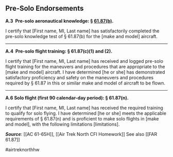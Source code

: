 ## Pre-Solo Endorsements

**A.3  Pre-solo aeronautical knowledge: § [61.87(b)](https://www.ecfr.gov/current/title-14/chapter-I/subchapter-D/part-61/subpart-C/section-61.87).**

I certify that \[First name, MI, Last name\] has satisfactorily completed the pre-solo knowledge test of § 61.87(b) for the \[make and model\] aircraft.

---

**A.4  Pre-solo flight training: § 61.87(c)(1) and (2).**

I certify that \[First name, MI, Last name\] has received and logged pre-solo flight training for the maneuvers and procedures that are appropriate to the \[make and model\] aircraft. I have determined \[he or she\] has demonstrated satisfactory proficiency and safety on the maneuvers and procedures required by § 61.87 in this or similar make and model of aircraft to be flown.

---

**A.6 Solo flight (first 90 calendar-day period): § 61.87(n).**

I certify that \[First name, MI, Last name\] has received the required training to qualify for solo flying. I have determined \[he or she\] meets the applicable requirements of § 61.87(n) and is proficient to make solo flights in \[make and model\], with the following limitations \[limitations\].


***Source***: [[AC 61-65H]], [[Air Trek North CFI Homework]]
See also [[FAR 61.87]]

#airtreknorthhw